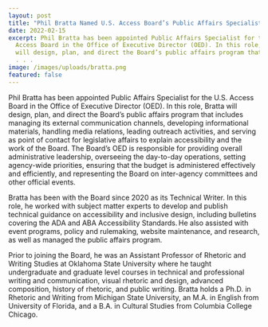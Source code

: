 ```yaml
---
layout: post
title: "Phil Bratta Named U.S. Access Board’s Public Affairs Specialist "
date: 2022-02-15
excerpt: Phil Bratta has been appointed Public Affairs Specialist for the U.S.
  Access Board in the Office of Executive Director (OED). In this role, Bratta
  will design, plan, and direct the Board’s public affairs program that includes
  . . .
image: /images/uploads/bratta.png
featured: false
---
```

Phil Bratta has been appointed Public Affairs Specialist for the U.S. Access Board in the Office of Executive Director (OED). In this role, Bratta will design, plan, and direct the Board’s public affairs program that includes managing its external communication channels, developing informational materials, handling media relations, leading outreach activities, and serving as point of contact for legislative affairs to explain accessibility and the work of the Board. The Board’s OED is responsible for providing overall administrative leadership, overseeing the day-to-day operations, setting agency-wide priorities, ensuring that the budget is administered effectively and efficiently, and representing the Board on inter-agency committees and other official events.

Bratta has been with the Board since 2020 as its Technical Writer. In this role, he worked with subject matter experts to develop and publish technical guidance on accessibility and inclusive design, including bulletins covering the ADA and ABA Accessibility Standards. He also assisted with event programs, policy and rulemaking, website maintenance, and research, as well as managed the public affairs program.

Prior to joining the Board, he was an Assistant Professor of Rhetoric and Writing Studies at Oklahoma State University where he taught undergraduate and graduate level courses in technical and professional writing and communication, visual rhetoric and design, advanced composition, history of rhetoric, and public writing. Bratta holds a Ph.D. in Rhetoric and Writing from Michigan State University, an M.A. in English from University of Florida, and a B.A. in Cultural Studies from Columbia College Chicago.